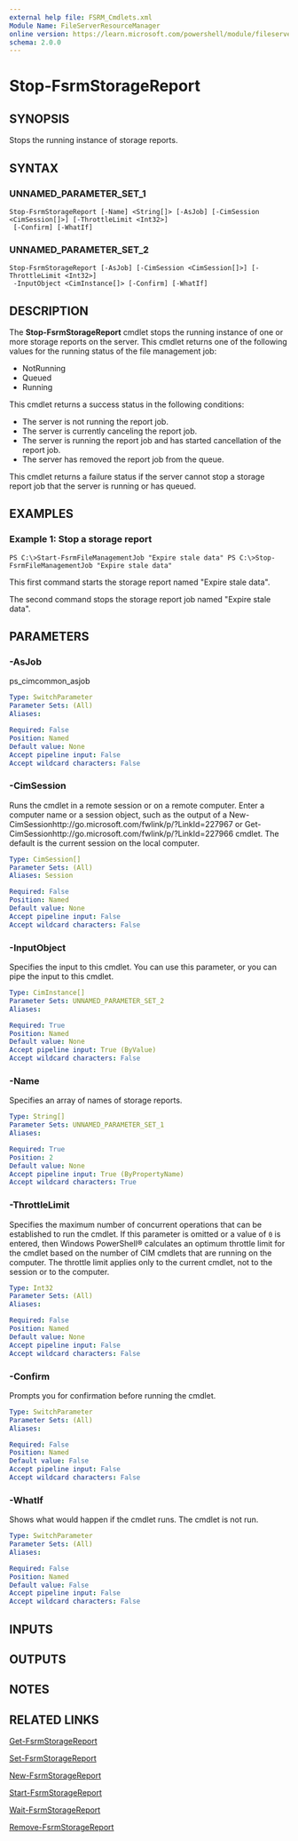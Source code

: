 ```yaml
---
external help file: FSRM_Cmdlets.xml
Module Name: FileServerResourceManager
online version: https://learn.microsoft.com/powershell/module/fileserverresourcemanager/stop-fsrmstoragereport?view=windowsserver2012-ps&wt.mc_id=ps-gethelp
schema: 2.0.0
---
```


# Stop-FsrmStorageReport

## SYNOPSIS
Stops the running instance of storage reports.

## SYNTAX

### UNNAMED_PARAMETER_SET_1
```
Stop-FsrmStorageReport [-Name] <String[]> [-AsJob] [-CimSession <CimSession[]>] [-ThrottleLimit <Int32>]
 [-Confirm] [-WhatIf]
```

### UNNAMED_PARAMETER_SET_2
```
Stop-FsrmStorageReport [-AsJob] [-CimSession <CimSession[]>] [-ThrottleLimit <Int32>]
 -InputObject <CimInstance[]> [-Confirm] [-WhatIf]
```

## DESCRIPTION
The **Stop-FsrmStorageReport** cmdlet stops the running instance of one or more storage reports on the server.
This cmdlet returns one of the following values for the running status of the file management job: 
- NotRunning
- Queued
- Running

This cmdlet returns a success status in the following conditions: 
- The server is not running the report job. 
- The server is currently canceling the report job. 
- The server is running the report job and has started cancellation of the report job. 
- The server has removed the report job from the queue.

This cmdlet returns a failure status if the server cannot stop a storage report job that the server is running or has queued.

## EXAMPLES

### Example 1: Stop a storage report
```
PS C:\>Start-FsrmFileManagementJob "Expire stale data" PS C:\>Stop-FsrmFileManagementJob "Expire stale data"
```

This first command starts the storage report named "Expire stale data".

The second command stops the storage report job named "Expire stale data".

## PARAMETERS

### -AsJob
ps_cimcommon_asjob

```yaml
Type: SwitchParameter
Parameter Sets: (All)
Aliases: 

Required: False
Position: Named
Default value: None
Accept pipeline input: False
Accept wildcard characters: False
```

### -CimSession
Runs the cmdlet in a remote session or on a remote computer.
Enter a computer name or a session object, such as the output of a New-CimSessionhttp://go.microsoft.com/fwlink/p/?LinkId=227967 or Get-CimSessionhttp://go.microsoft.com/fwlink/p/?LinkId=227966 cmdlet.
The default is the current session on the local computer.

```yaml
Type: CimSession[]
Parameter Sets: (All)
Aliases: Session

Required: False
Position: Named
Default value: None
Accept pipeline input: False
Accept wildcard characters: False
```

### -InputObject
Specifies the input to this cmdlet.
You can use this parameter, or you can pipe the input to this cmdlet.

```yaml
Type: CimInstance[]
Parameter Sets: UNNAMED_PARAMETER_SET_2
Aliases: 

Required: True
Position: Named
Default value: None
Accept pipeline input: True (ByValue)
Accept wildcard characters: False
```

### -Name
Specifies an array of names of storage reports.

```yaml
Type: String[]
Parameter Sets: UNNAMED_PARAMETER_SET_1
Aliases: 

Required: True
Position: 2
Default value: None
Accept pipeline input: True (ByPropertyName)
Accept wildcard characters: True
```

### -ThrottleLimit
Specifies the maximum number of concurrent operations that can be established to run the cmdlet.
If this parameter is omitted or a value of `0` is entered, then Windows PowerShell® calculates an optimum throttle limit for the cmdlet based on the number of CIM cmdlets that are running on the computer.
The throttle limit applies only to the current cmdlet, not to the session or to the computer.

```yaml
Type: Int32
Parameter Sets: (All)
Aliases: 

Required: False
Position: Named
Default value: None
Accept pipeline input: False
Accept wildcard characters: False
```

### -Confirm
Prompts you for confirmation before running the cmdlet.

```yaml
Type: SwitchParameter
Parameter Sets: (All)
Aliases: 

Required: False
Position: Named
Default value: False
Accept pipeline input: False
Accept wildcard characters: False
```

### -WhatIf
Shows what would happen if the cmdlet runs.
The cmdlet is not run.

```yaml
Type: SwitchParameter
Parameter Sets: (All)
Aliases: 

Required: False
Position: Named
Default value: False
Accept pipeline input: False
Accept wildcard characters: False
```

## INPUTS

## OUTPUTS

## NOTES

## RELATED LINKS

[Get-FsrmStorageReport](./Get-FsrmStorageReport.md)

[Set-FsrmStorageReport](./Set-FsrmStorageReport.md)

[New-FsrmStorageReport](./New-FsrmStorageReport.md)

[Start-FsrmStorageReport](./Start-FsrmStorageReport.md)

[Wait-FsrmStorageReport](./Wait-FsrmStorageReport.md)

[Remove-FsrmStorageReport](./Remove-FsrmStorageReport.md)


